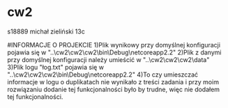 # cw2
s18889 michał zieliński 13c

#INFORMACJE O PROJEKCIE
1)Plik wynikowy przy domyślnej konfiguracji pojawia się w "..\cw2\cw2\cw2\bin\Debug\netcoreapp2.2"
2)Plik z danymi przy domyślnej konfiguracji należy umieścić w
"..\cw2\cw2\cw2\data"
3)Plik logu "łog.txt" pojawia się w
"..\cw2\cw2\cw2\bin\Debug\netcoreapp2.2"
4)To czy umieszczać informacje w logu o duplikatach nie wynikało z treści zadania i przy moim rozwiązaniu dodanie tej funkcjonalności było by trudne, więc nie dodałem tej funkcjonalności.
